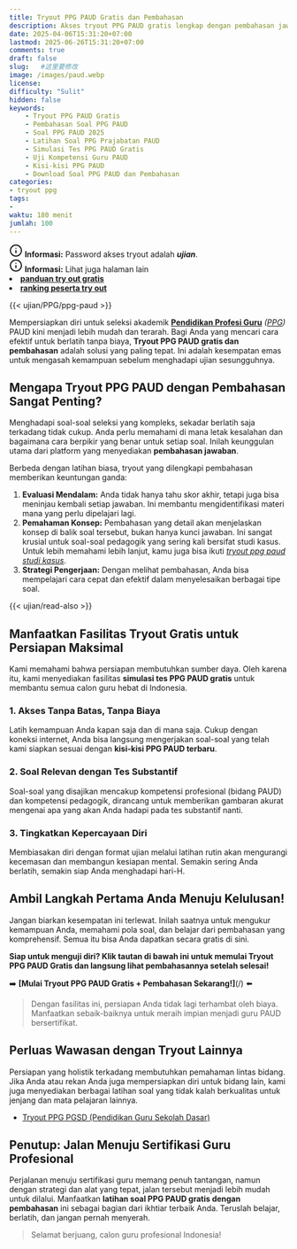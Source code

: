 ```yaml
---
title: Tryout PPG PAUD Gratis dan Pembahasan
description: Akses tryout PPG PAUD gratis lengkap dengan pembahasan jawaban. Latih soal tes substantif dan pedagogik sesuai kisi-kisi terbaru 2025 untuk maksimalkan peluang lulus.
date: 2025-04-06T15:31:20+07:00
lastmod: 2025-06-26T15:31:20+07:00
comments: true
draft: false 
slug:   #这里要修改
image: /images/paud.webp
license: 
difficulty: "Sulit"
hidden: false
keywords: 
    - Tryout PPG PAUD Gratis
    - Pembahasan Soal PPG PAUD
    - Soal PPG PAUD 2025
    - Latihan Soal PPG Prajabatan PAUD
    - Simulasi Tes PPG PAUD Gratis
    - Uji Kompetensi Guru PAUD
    - Kisi-kisi PPG PAUD
    - Download Soal PPG PAUD dan Pembahasan
categories:
- tryout ppg
tags:
- 
waktu: 180 menit
jumlah: 100 
---
```


<div class="alert alert-info">
  <svg xmlns="http://www.w3.org/2000/svg" width="24" height="24" viewBox="0 0 24 24" fill="none" stroke="currentColor" stroke-width="2" stroke-linecap="round" stroke-linejoin="round" class="feather feather-info"><circle cx="12" cy="12" r="10"></circle><line x1="12" y1="16" x2="12" y2="12"></line>    <line x1="12" y1="8" x2="12.01" y2="8"></line>  </svg>
  <span><strong>Informasi:</strong> Password akses tryout adalah <b><i>ujian</b></i>.</span>
</div>
<div class="alert alert-info">
  <svg xmlns="http://www.w3.org/2000/svg" width="24" height="24" viewBox="0 0 24 24" fill="none" stroke="currentColor" stroke-width="2" stroke-linecap="round" stroke-linejoin="round" class="feather feather-info"><circle cx="12" cy="12" r="10"></circle><line x1="12" y1="16" x2="12" y2="12"></line>    <line x1="12" y1="8" x2="12.01" y2="8"></line>  </svg>
  <span><strong>Informasi:</strong> Lihat juga halaman lain<b> <li><a href="/ujian/cara-ikut-tryout-online-gratis">panduan try out gratis</a></li></b> <b><li><a href="/ujian/ranking-peserta-tryout">ranking peserta try out</a></li></b></span>
</div>



{{< ujian/PPG/ppg-paud >}}

Mempersiapkan diri untuk seleksi akademik **[Pendidikan Profesi Guru](/mengenal-apa-itu-ppg-guru/)** *([PPG](/categories/ppg/))* PAUD kini menjadi lebih mudah dan terarah. Bagi Anda yang mencari cara efektif untuk berlatih tanpa biaya, **Tryout PPG PAUD gratis dan pembahasan** adalah solusi yang paling tepat. Ini adalah kesempatan emas untuk mengasah kemampuan sebelum menghadapi ujian sesungguhnya.

## Mengapa Tryout PPG PAUD dengan Pembahasan Sangat Penting?

Menghadapi soal-soal seleksi yang kompleks, sekadar berlatih saja terkadang tidak cukup. Anda perlu memahami di mana letak kesalahan dan bagaimana cara berpikir yang benar untuk setiap soal. Inilah keunggulan utama dari platform yang menyediakan **pembahasan jawaban**.

Berbeda dengan latihan biasa, tryout yang dilengkapi pembahasan memberikan keuntungan ganda:
1.  **Evaluasi Mendalam:** Anda tidak hanya tahu skor akhir, tetapi juga bisa meninjau kembali setiap jawaban. Ini membantu mengidentifikasi materi mana yang perlu dipelajari lagi.
2.  **Pemahaman Konsep:** Pembahasan yang detail akan menjelaskan konsep di balik soal tersebut, bukan hanya kunci jawaban. Ini sangat krusial untuk soal-soal pedagogik yang sering kali bersifat studi kasus. Untuk lebih memahami lebih lanjut, kamu juga bisa ikuti *[tryout ppg paud studi kasus](/ujian/ppg/tryout-ppg-paud-soal-studi-kasus/)*.
3.  **Strategi Pengerjaan:** Dengan melihat pembahasan, Anda bisa mempelajari cara cepat dan efektif dalam menyelesaikan berbagai tipe soal.

{{< ujian/read-also >}}

## Manfaatkan Fasilitas Tryout Gratis untuk Persiapan Maksimal

Kami memahami bahwa persiapan membutuhkan sumber daya. Oleh karena itu, kami menyediakan fasilitas **simulasi tes PPG PAUD gratis** untuk membantu semua calon guru hebat di Indonesia.

### 1. Akses Tanpa Batas, Tanpa Biaya
Latih kemampuan Anda kapan saja dan di mana saja. Cukup dengan koneksi internet, Anda bisa langsung mengerjakan soal-soal yang telah kami siapkan sesuai dengan **kisi-kisi PPG PAUD terbaru**.

### 2. Soal Relevan dengan Tes Substantif
Soal-soal yang disajikan mencakup kompetensi profesional (bidang PAUD) dan kompetensi pedagogik, dirancang untuk memberikan gambaran akurat mengenai apa yang akan Anda hadapi pada tes substantif nanti.

### 3. Tingkatkan Kepercayaan Diri
Membiasakan diri dengan format ujian melalui latihan rutin akan mengurangi kecemasan dan membangun kesiapan mental. Semakin sering Anda berlatih, semakin siap Anda menghadapi hari-H.

## Ambil Langkah Pertama Anda Menuju Kelulusan!

Jangan biarkan kesempatan ini terlewat. Inilah saatnya untuk mengukur kemampuan Anda, memahami pola soal, dan belajar dari pembahasan yang komprehensif. Semua itu bisa Anda dapatkan secara gratis di sini.

**Siap untuk menguji diri? Klik tautan di bawah ini untuk memulai Tryout PPG PAUD Gratis dan langsung lihat pembahasannya setelah selesai!**

➡️ **[Mulai Tryout PPG PAUD Gratis + Pembahasan Sekarang!]**(/) ⬅️

>Dengan fasilitas ini, persiapan Anda tidak lagi terhambat oleh biaya. Manfaatkan sebaik-baiknya untuk meraih impian menjadi guru PAUD bersertifikat.

## Perluas Wawasan dengan Tryout Lainnya

Persiapan yang holistik terkadang membutuhkan pemahaman lintas bidang. Jika Anda atau rekan Anda juga mempersiapkan diri untuk bidang lain, kami juga menyediakan berbagai latihan soal yang tidak kalah berkualitas untuk jenjang dan mata pelajaran lainnya.

* [Tryout PPG PGSD (Pendidikan Guru Sekolah Dasar)](/ujian/ppg/soal-up-ppg-pgsd-terbaru/)

## Penutup: Jalan Menuju Sertifikasi Guru Profesional

Perjalanan menuju sertifikasi guru memang penuh tantangan, namun dengan strategi dan alat yang tepat, jalan tersebut menjadi lebih mudah untuk dilalui. Manfaatkan **latihan soal PPG PAUD gratis dengan pembahasan** ini sebagai bagian dari ikhtiar terbaik Anda. Teruslah belajar, berlatih, dan jangan pernah menyerah.

>Selamat berjuang, calon guru profesional Indonesia!